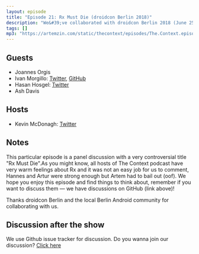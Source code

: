 ```yaml
---
layout: episode
title: "Episode 21: Rx Must Die (droidcon Berlin 2018)"
description: "We&#39;ve collaborated with droidcon Berlin 2018 (June 25) where Hannes was speaking about MVI, and they&#39;ve recorded panel discussions for us and allowed us to publish them with our commentary."
tags: []
mp3: "https://artemzin.com/static/thecontext/episodes/The.Context.episode.21.mp3"
---
```


## Guests

* Joannes Orgis
* Ivan Morgillo: [Twitter](https://twitter.com/hamen), [GitHub](https://github.com/hamen)
* Hasan Hosgel: [Twitter](https://twitter.com/alosdev)
* Ash Davis

## Hosts

* Kevin McDonagh: [Twitter](https://twitter.com/kevinmcdonagh)

## Notes

This particular episode is a panel discussion with a very controversial title \"Rx Must Die\".As you might know, all hosts of The Context podcast have very warm feelings about Rx and it was not an easy job for us to comment, Hannes and Artur were strong enough but Artem had to bail out (oof). We hope you enjoy this episode and find things to think about, remember if you want to discuss them — we have discussions on GitHub (link above)!

Thanks droidcon Berlin and the local Berlin Android community for collaborating with us.

## Discussion after the show
We use Github issue tracker for discussion. Do you wanna join our discussion? [Click here](https://github.com/artem-zinnatullin/TheContext-Podcast/issues/99)